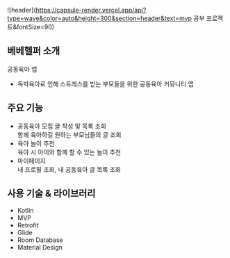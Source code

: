 ![header](https://capsule-render.vercel.app/api?type=wave&color=auto&height=300&section=header&text=mvp 공부 프로젝트&fontSize=90)


## **베베헬퍼 소개**
공동육아 앱
- 독박육아로 인해 스트레스를 받는 부모들을 위한 공동육아 커뮤니티 앱

## **주요 기능**
- 공동육아 모집 글 작성 및 목록 조회<br>
함께 육아하길 원하는 부모님들의 글 조회
- 육아 놀이 추천<br>
육아 시 아이와 함께 할 수 있는 놀이 추천
- 마이페이지<br>
내 프로필 조회, 내 공동육아 글 목록 조회

## **사용 기술 & 라이브러리**
- Kotlin
- MVP
- Retrofit
- Glide
- Room Database
- Material Design

